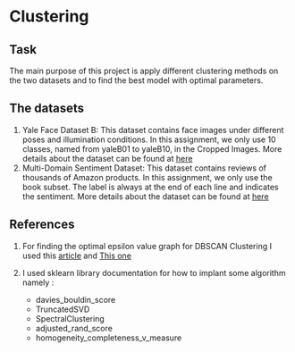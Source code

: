 # Clustering 
## Task 
The main purpose of this project is apply different clustering methods on the two datasets and to find the best model with optimal parameters. 

## The datasets 

1. Yale Face Dataset B: This dataset contains face images under different poses and illumination conditions. In this assignment, we only use 10 classes, named from yaleB01 to yaleB10, in the Cropped Images. 
	More details about the dataset can be found at  [here](http://vision.ucsd.edu/content/extended-yale-face-database-b-b)
2. Multi-Domain Sentiment Dataset: This dataset contains reviews of thousands of Amazon products. In this assignment, we only use the book subset. The label is always at the end of each line and indicates the sentiment.
More details about the dataset can be found at [here](http://www.cs.jhu.edu/~mdredze/datasets/sentiment/)

## References
1. For finding the optimal epsilon value graph for DBSCAN Clustering I used this [article](https://towardsdatascience.com/machine-learning-clustering-dbscan-determine-the-optimal-value-for-epsilon-eps-python-example-3100091cfbc) and [This one ](https://medium.com/@tarammullin/dbscan-parameter-estimation-ff8330e3a3bd)

2. I used sklearn library documentation for how to implant some algorithm namely :

   - davies_bouldin_score
   - TruncatedSVD
   - SpectralClustering
   - adjusted_rand_score
   - homogeneity_completeness_v_measure
